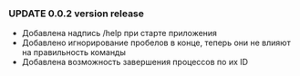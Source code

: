 ### UPDATE 0.0.2 version release

- Добавлена надпись /help при старте приложения
- Добавлено игнорирование пробелов в конце, теперь они не влияют на правильность команды
- Добавлена возможность завершения процессов по их ID
